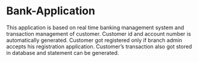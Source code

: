 # Bank-Application
This application is based on real time banking management system and transaction management of customer. Customer id and account number is automatically generated. Customer got registered only if branch admin accepts his registration application. Customer’s transaction also got stored in database and statement can be generated.

